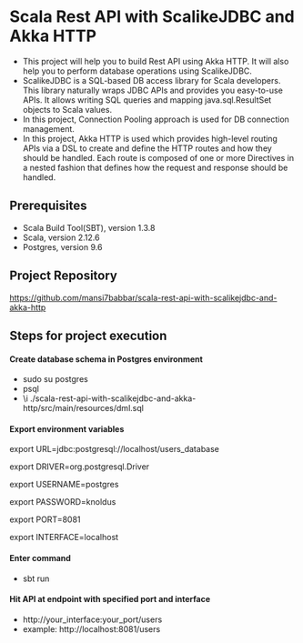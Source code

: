 # Scala Rest API with ScalikeJDBC and Akka HTTP

- This project will help you to build Rest API using Akka HTTP. It will also help you to perform database operations using ScalikeJDBC.
- ScalikeJDBC is a SQL-based DB access library for Scala developers. This library naturally wraps JDBC APIs and provides you easy-to-use APIs. It allows writing SQL queries and mapping java.sql.ResultSet objects to Scala values.
- In this project, Connection Pooling approach is used for DB connection management.
- In this project, Akka HTTP is used which provides high-level routing APIs via a DSL to create and define the HTTP routes and how they should be handled. Each route is composed of one or more Directives in a nested fashion that defines how the request and response should be handled.

## Prerequisites

- Scala Build Tool(SBT), version 1.3.8
- Scala, version 2.12.6
- Postgres, version 9.6

## Project Repository

https://github.com/mansi7babbar/scala-rest-api-with-scalikejdbc-and-akka-http

## Steps for project execution

#### Create database schema in Postgres environment
- sudo su postgres
- psql
- \i ./scala-rest-api-with-scalikejdbc-and-akka-http/src/main/resources/dml.sql

#### Export environment variables
export URL=jdbc:postgresql://localhost/users_database

export DRIVER=org.postgresql.Driver

export USERNAME=postgres

export PASSWORD=knoldus

export PORT=8081

export INTERFACE=localhost

#### Enter command
- sbt run

#### Hit API at endpoint with specified port and interface
- http://your_interface:your_port/users
- example: http://localhost:8081/users
